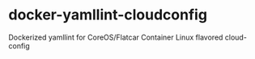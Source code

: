 # docker-yamllint-cloudconfig
Dockerized yamllint for CoreOS/Flatcar Container Linux flavored cloud-config
